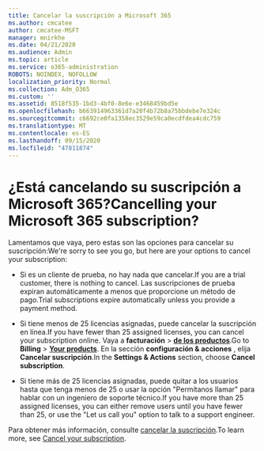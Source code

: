 ```yaml
---
title: Cancelar la suscripción a Microsoft 365
ms.author: cmcatee
author: cmcatee-MSFT
manager: mnirkhe
ms.date: 04/21/2020
ms.audience: Admin
ms.topic: article
ms.service: o365-administration
ROBOTS: NOINDEX, NOFOLLOW
localization_priority: Normal
ms.collection: Adm_O365
ms.custom: ''
ms.assetid: 8518f535-1bd3-4bf0-8e6e-e3468459bd5e
ms.openlocfilehash: b663914963361d7a20f4b72b8a75bbdebe7e324c
ms.sourcegitcommit: c6692ce0fa1358ec3529e59ca0ecdfdea4cdc759
ms.translationtype: MT
ms.contentlocale: es-ES
ms.lasthandoff: 09/15/2020
ms.locfileid: "47811874"
---
```

# <a name="cancelling-your-microsoft-365-subscription"></a><span data-ttu-id="9ac4f-102">¿Está cancelando su suscripción a Microsoft 365?</span><span class="sxs-lookup"><span data-stu-id="9ac4f-102">Cancelling your Microsoft 365 subscription?</span></span>

<span data-ttu-id="9ac4f-103">Lamentamos que vaya, pero estas son las opciones para cancelar su suscripción:</span><span class="sxs-lookup"><span data-stu-id="9ac4f-103">We're sorry to see you go, but here are your options to cancel your subscription:</span></span>
  
- <span data-ttu-id="9ac4f-104">Si es un cliente de prueba, no hay nada que cancelar.</span><span class="sxs-lookup"><span data-stu-id="9ac4f-104">If you are a trial customer, there is nothing to cancel.</span></span> <span data-ttu-id="9ac4f-105">Las suscripciones de prueba expiran automáticamente a menos que proporcione un método de pago.</span><span class="sxs-lookup"><span data-stu-id="9ac4f-105">Trial subscriptions expire automatically unless you provide a payment method.</span></span>

- <span data-ttu-id="9ac4f-106">Si tiene menos de 25 licencias asignadas, puede cancelar la suscripción en línea.</span><span class="sxs-lookup"><span data-stu-id="9ac4f-106">If you have fewer than 25 assigned licenses, you can cancel your subscription online.</span></span> <span data-ttu-id="9ac4f-107">Vaya a **facturación** \> **[de los productos](https://go.microsoft.com/fwlink/p/?linkid=842054)**.</span><span class="sxs-lookup"><span data-stu-id="9ac4f-107">Go to **Billing** \> **[Your products](https://go.microsoft.com/fwlink/p/?linkid=842054)**.</span></span> <span data-ttu-id="9ac4f-108">En la sección **configuración & acciones** , elija **Cancelar suscripción**.</span><span class="sxs-lookup"><span data-stu-id="9ac4f-108">In the **Settings & Actions** section, choose **Cancel subscription**.</span></span>

- <span data-ttu-id="9ac4f-109">Si tiene más de 25 licencias asignadas, puede quitar a los usuarios hasta que tenga menos de 25 o usar la opción "Permítanos llamar" para hablar con un ingeniero de soporte técnico.</span><span class="sxs-lookup"><span data-stu-id="9ac4f-109">If you have more than 25 assigned licenses, you can either remove users until you have fewer than 25, or use the "Let us call you" option to talk to a support engineer.</span></span>

<span data-ttu-id="9ac4f-110">Para obtener más información, consulte [cancelar la suscripción](https://docs.microsoft.com/microsoft-365/commerce/subscriptions/cancel-your-subscription).</span><span class="sxs-lookup"><span data-stu-id="9ac4f-110">To learn more, see [Cancel your subscription](https://docs.microsoft.com/microsoft-365/commerce/subscriptions/cancel-your-subscription).</span></span>